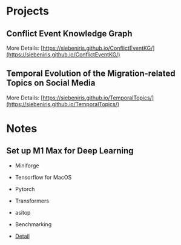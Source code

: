 # Projects 

## Conflict Event Knowledge Graph
More Details: [https://siebeniris.github.io/ConflictEventKG/](https://siebeniris.github.io/ConflictEventKG/)

## Temporal Evolution of the Migration-related Topics on Social Media
 
More Details: [https://siebeniris.github.io/TemporalTopics/](https://siebeniris.github.io/TemporalTopics/)




# Notes 

## Set up M1 Max for Deep Learning

* Miniforge
* Tensorflow for MacOS
* Pytorch
* Transformers
* asitop
* Benchmarking

* [Detail](https://siebeniris.github.io/M1MAX/)

